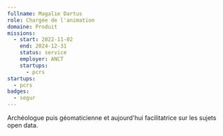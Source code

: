 ```yaml
---
fullname: Magalie Dartus
role: Chargée de l'animation
domaine: Produit
missions:
  - start: 2022-11-02
    end: 2024-12-31
    status: service
    employer: ANCT
    startups:
      - pcrs
startups:
  - pcrs
badges:
  - segur
---
```

Archéologue puis géomaticienne et aujourd'hui facilitatrice sur les sujets open data.